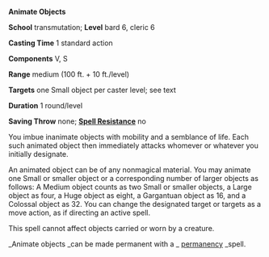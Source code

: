  **Animate Objects**

**School** transmutation; **Level** bard 6, cleric 6

**Casting Time** 1 standard action

**Components** V, S

**Range** medium (100 ft. + 10 ft./level)

**Targets** one Small object per caster level; see text

**Duration** 1 round/level

**Saving Throw** none; **[Spell Resistance](../glossary.md#_spell-resistance)** no

You imbue inanimate objects with mobility and a semblance of life. Each such animated object then immediately attacks whomever or whatever you initially designate.

An animated object can be of any nonmagical material. You may animate one Small or smaller object or a corresponding number of larger objects as follows: A Medium object counts as two Small or smaller objects, a Large object as four, a Huge object as eight, a Gargantuan object as 16, and a Colossal object as 32. You can change the designated target or targets as a move action, as if directing an active spell.

This spell cannot affect objects carried or worn by a creature.

_Animate objects _can be made permanent with a _ [permanency](permanency.md#_permanency) _spell.

